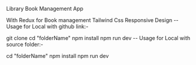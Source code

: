Library Book Management App

With Redux for Book management
Tailwind Css
Responsive Design
-- Usage for Local with github link:-

git clone 
cd "folderName"
npm install
npm run dev
-- Usage for Local with source folder:-

cd "folderName"
npm install
npm run dev
